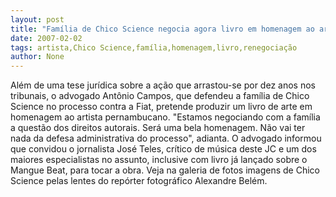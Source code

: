 ```yaml
---
layout: post
title: "Família de Chico Science negocia agora livro em homenagem ao artista"
date: 2007-02-02
tags: artista,Chico Science,família,homenagem,livro,renegociação
author: None
---
```

Além de uma tese jurídica sobre a ação que arrastou-se por dez anos nos tribunais, o advogado Antônio Campos, que defendeu a família de Chico Science no processo contra a Fiat, pretende produzir um livro de arte em homenagem ao artista pernambucano.
\"Estamos negociando com a família a questão dos direitos autorais. Será uma bela homenagem. Não vai ter nada da defesa administrativa do processo\", adianta.
O advogado informou que convidou o jornalista José Teles, crítico de música deste JC e um dos maiores especialistas no assunto, inclusive com livro já lançado sobre o Mangue Beat, para tocar a obra.
Veja na galeria de fotos imagens&nbsp;de Chico Science pelas lentes do repórter fotográfico Alexandre Belém. 